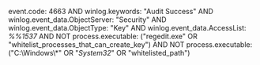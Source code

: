event.code: 4663 AND winlog.keywords: "Audit Success" AND winlog.event_data.ObjectServer: "Security" AND winlog.event_data.ObjectType: "Key" AND winlog.event_data.AccessList: *%%1537* AND NOT process.executable: ("regedit.exe" OR "whitelist_processes_that_can_create_key") AND NOT process.executable: ("C:\\Windows\\*" OR "*System32*" OR "whitelisted_path")
